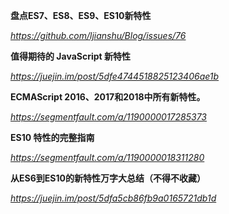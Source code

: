 **盘点ES7、ES8、ES9、ES10新特性**

*https://github.com/ljianshu/Blog/issues/76*



**值得期待的 JavaScript 新特性**

*https://juejin.im/post/5dfe4744518825123406ae1b*



**ECMAScript 2016、2017和2018中所有新特性。**

*https://segmentfault.com/a/1190000017285373*



**ES10 特性的完整指南**

*https://segmentfault.com/a/1190000018311280*



**从ES6到ES10的新特性万字大总结（不得不收藏）**

*https://juejin.im/post/5dfa5cb86fb9a0165721db1d*



